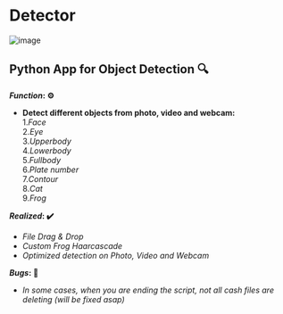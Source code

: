 # Detector
![image](https://user-images.githubusercontent.com/90557802/147778635-1834a90f-8328-460a-b2e6-b86edbb9cd83.png)
## **Python App for Object Detection** 🔍
**_Function_: ⚙️** <br />
- **Detect different objects from photo, video and webcam:** <br />
  1.*Face* <br />
  2.*Eye* <br />
  3.*Upperbody* <br />
  4.*Lowerbody* <br />
  5.*Fullbody* <br />
  6.*Plate number* <br />
  7.*Contour* <br />
  8.*Cat* <br />
  9.*Frog* <br />
  
**_Realized_: ✔️** <br />
  - *File Drag & Drop* <br />
  - *Custom Frog Haarcascade* <br />
  - *Optimized detection on Photo, Video and Webcam* <br />
  
**_Bugs_: 🐛** <br />
  - *In some cases, when you are ending the script, not all cash files are deleting _(will be fixed asap)_*
